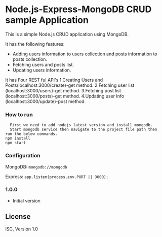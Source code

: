 # Node.js-Express-MongoDB CRUD sample Application

This is a simple Node.js CRUD application using MongoDB.

It has the following features:

+ Adding users information to users collection and posts information to posts collection.
+ Fetching users and posts list.
+ Updating users information. 

It has Four REST ful API's 
1.Creating Users and Posts(localhost:3000/create)-get method.
2.Fetching user list (localhost:3000/users)-get method.
3.Fetching post list (localhost:3000/posts)-get method.
4.Updating user Info (localhost:3000/update)-post method.

### How to run
      First we need to add nodejs latest version and install mongodb. 
      Start mongodb service then navigate to the project file path then run the below commands. 
	npm install
	npm start

### Configuration

MongoDB: `mongodb://mongodb`

Express: `app.listen(process.env.PORT || 3000);`


### 1.0.0

- Initial version

## License

ISC, Version 1.0

